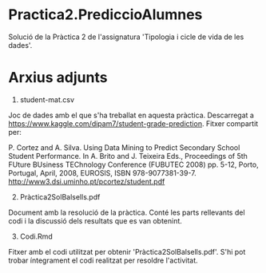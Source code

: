 # Practica2.PrediccioAlumnes
Solució de la Pràctica 2 de l'assignatura 'Tipologia i cicle de vida de les dades'.


# Arxius adjunts

1) student-mat.csv

Joc de dades amb el que s'ha treballat en aquesta pràctica.
Descarregat a https://www.kaggle.com/dipam7/student-grade-prediction.
Fitxer compartit per:

P. Cortez and A. Silva. Using Data Mining to Predict Secondary School Student Performance. In A. Brito and J. Teixeira Eds., Proceedings of 5th FUture BUsiness TEChnology Conference (FUBUTEC 2008) pp. 5-12, Porto, Portugal, April, 2008, EUROSIS, ISBN 978-9077381-39-7.
http://www3.dsi.uminho.pt/pcortez/student.pdf

2) Pràctica2SolBalsells.pdf

Document amb la resolució de la pràctica. Conté les parts rellevants del codi i la discussió dels resultats que es van obtenint.

3) Codi.Rmd

Fitxer amb el codi utilitzat per obtenir 'Pràctica2SolBalsells.pdf'. S'hi pot trobar íntegrament el codi realitzat per resoldre l'activitat.

